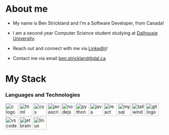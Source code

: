 <h1>About me</h1>
<ul>
  <li><p align="left">My name is Ben Strickland and I'm a Software Developer, from Canada!</p></li>
  <li><p align="left">I am a second year Computer Science student studying at <a href="https://www.dal.ca/">Dalhousie University</a>.</p></li>
  <li><p align="left">Reach out and connect with me via <a href="https://www.linkedin.com/in/benpjstrickland/">LinkedIn</a>! </p></li>
  <li><p align="left">Contact me via email <a href="mailto:ben.strickland@dal.ca">ben.strickland@dal.ca</a></p></li>
</ul>
<h1 align="left">My Stack</h1>
<div align="left">
  <h3 align="left">Languages and Technologies</h3>
  <img src="https://cdn.jsdelivr.net/gh/devicons/devicon@latest/icons/c/c-original.svg" height="40" alt="c logo"/>
  <img src="https://cdn.jsdelivr.net/gh/devicons/devicon@latest/icons/html5/html5-original.svg" height="40" alt="html logo" />      
  <img src="https://cdn.jsdelivr.net/gh/devicons/devicon@latest/icons/css3/css3-original.svg" height="40" alt="css logo"/>      
  <img src="https://cdn.jsdelivr.net/gh/devicons/devicon/icons/javascript/javascript-original.svg" height="40" alt="javascript logo"  />
  <img src="https://cdn.jsdelivr.net/gh/devicons/devicon@latest/icons/nodejs/nodejs-original-wordmark.svg" height="40" alt="nodejs logo"/>
  <img src="https://cdn.jsdelivr.net/gh/devicons/devicon@latest/icons/python/python-original.svg" height="40" alt="python logo"/>
  <img src="https://cdn.jsdelivr.net/gh/devicons/devicon@latest/icons/java/java-original.svg" height="40" alt="java logo"/>
  <img src="https://cdn.jsdelivr.net/gh/devicons/devicon@latest/icons/react/react-original.svg" height="40" alt="react native logo"/>
  <img src="https://cdn.jsdelivr.net/gh/devicons/devicon@latest/icons/mysql/mysql-original-wordmark.svg" height="40" alt="my sql logo"/>
  <img src="https://cdn.jsdelivr.net/gh/devicons/devicon@latest/icons/tailwindcss/tailwindcss-original.svg" height="40" alt="tailwind logo"/>
  <img src="https://cdn.jsdelivr.net/gh/devicons/devicon@latest/icons/git/git-original.svg" height="40" alt="git logo"/>
  <img src="https://cdn.jsdelivr.net/gh/devicons/devicon@latest/icons/vscode/vscode-original.svg" height="40" alt="vscode logo"/>
  <img src="https://cdn.jsdelivr.net/gh/devicons/devicon@latest/icons/jetbrains/jetbrains-original.svg" height="40" alt="jet brains ide logo"/>
  <img src="https://cdn.jsdelivr.net/gh/devicons/devicon@latest/icons/linux/linux-original.svg" height="40" alt="linux logo"/>
          
  
          
</div>
